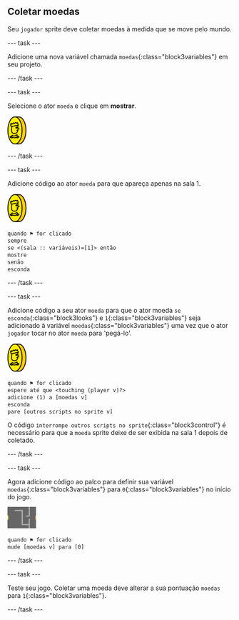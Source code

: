 ## Coletar moedas

Seu `jogador` sprite deve coletar moedas à medida que se move pelo mundo.

--- task ---

Adicione uma nova variável chamada `moedas`{:class="block3variables"} em seu projeto.

--- /task ---

--- task ---

Selecione o ator `moeda` e clique em **mostrar**.

![captura de tela](images/coin.png)

--- /task ---

--- task ---

Adicione código ao ator `moeda` para que apareça apenas na sala 1.

![captura de tela](images/coin.png)

```blocks3
quando ⚑ for clicado
sempre 
se <(sala :: variáveis)=[1]> então 
mostre
senão 
esconda
```

--- /task ---

--- task ---

Adicione código a seu ator `moeda` para que o ator moeda `se esconda`{:class="block3looks"} e `1`{:class="block3variables"} seja adicionado à variável `moedas`{:class="block3variables"} uma vez que o ator `jogador` tocar no ator `moeda` para 'pegá-lo'.

![moeda](images/coin.png)

```blocks3
quando ⚑ for clicado
espere até que <touching (player v)?>
adicione (1) a [moedas v]
esconda
pare [outros scripts no sprite v]
```

O código `interrompe outros scripts no sprite`{:class="block3control"} é necessário para que a `moeda` sprite deixe de ser exibida na sala 1 depois de coletado.

--- /task ---

--- task ---

Agora adicione código ao palco para definir sua variável `moedas`{:class="block3variables"} para `0`{:class="block3variables"} no início do jogo.

![palco](images/stage.png)

```blocks3
quando ⚑ for clicado
mude [moedas v] para [0]
```

--- /task ---

--- task ---

Teste seu jogo. Coletar uma moeda deve alterar a sua pontuação `moedas` para `1`{:class="block3variables"}.

--- /task ---